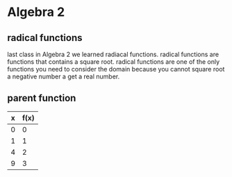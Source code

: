 # Algebra 2

## radical functions

last class in Algebra 2 we learned radiacal functions. radical functions are functions that contains a square root. radical functions are one of the only functions you need to consider the domain because you cannot square root a negative number a get a real number. 

## parent function 

| x | f(x) |   
|---|------|
| 0 | 0    |
| 1 | 1    | 
| 4 | 2    | 
| 9 | 3    |  


